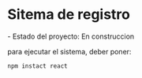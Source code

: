 <h1> Sitema de registro</h1>
- Estado del proyecto: En construccion

para ejecutar el sistema, deber poner:

```npm instact react```
